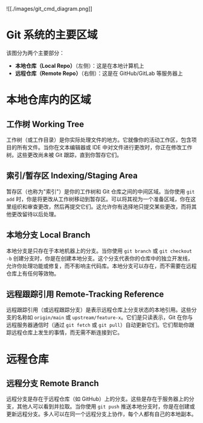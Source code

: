 ![[./images/git_cmd_diagram.png]]

# Git 系统的主要区域

该图分为两个主要部分：

- **本地仓库（Local Repo）**（左侧）：这是在本地计算机上
- **远程仓库（Remote Repo）**（右侧）：这是在 GitHub/GitLab 等服务器上

# 本地仓库内的区域

## 工作树 Working Tree 

工作树（或工作目录）是你实际处理文件的地方。它就像你的活动工作区，包含项目的所有文件。当你在文本编辑器或 IDE 中对文件进行更改时，你正在修改工作树。这些更改尚未被 Git 跟踪，直到你暂存它们。

## 索引/暂存区 Indexing/Staging Area

暂存区（也称为"索引"）是你的工作树和 Git 仓库之间的中间区域。当你使用 `git add` 时，你是将更改从工作树移动到暂存区。可以将其视为一个准备区域，你在这里组织和审查更改，然后再提交它们。这允许你有选择地只提交某些更改，而将其他更改留待以后处理。

## 本地分支 Local Branch

本地分支是只存在于本地机器上的分支。当你使用 `git branch` 或 `git checkout -b` 创建分支时，你是在创建本地分支。这个分支代表你的仓库中的独立开发线，允许你处理功能或修复，而不影响主代码库。本地分支可以存在，而不需要在远程仓库上有任何等效物。

## 远程跟踪引用 Remote-Tracking Reference

远程跟踪引用（或远程跟踪分支）是表示远程仓库上分支状态的本地引用。这些分支的名称如 `origin/main` 或 `upstream/feature-x`。它们是只读表示，Git 在你与远程服务器通信时（通过 `git fetch` 或 `git pull`）自动更新它们。它们帮助你跟踪远程仓库上发生的事情，而无需不断连接到它。

# 远程仓库
## 远程分支 Remote Branch

远程分支是存在于远程仓库（如 GitHub）上的分支。这些是存在于服务器上的分支，其他人可以看到并拉取。当你使用 `git push` 推送本地分支时，你是在创建或更新远程分支。多人可以在同一个远程分支上协作，每个人都有自己的本地副本。
